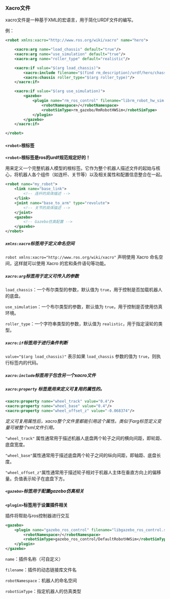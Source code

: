 ### Xacro文件

xacro文件是一种基于XML的宏语言，用于简化URDF文件的编写。

例：

```xml
<robot xmlns:xacro="http://www.ros.org/wiki/xacro" name="hero">

    <xacro:arg name="load_chassis" default="true"/>
    <xacro:arg name="use_simulation" default="true"/>
    <xacro:arg name="roller_type" default="realistic"/>

    <xacro:if value="$(arg load_chassis)">
        <xacro:include filename="$(find rm_description)/urdf/hero/chassis.urdf.xacro"/>
        <xacro:chassis roller_type="$(arg roller_type)"/>
    </xacro:if>

    <xacro:if value="$(arg use_simulation)">
        <gazebo>
            <plugin name="rm_ros_control" filename="librm_robot_hw_sim.so">
                <robotNamespace>/</robotNamespace>
                <robotSimType>rm_gazebo/RmRobotHWSim</robotSimType>
            </plugin>
        </gazebo>
    </xacro:if>

</robot>
```

#### `<robot>`根标签

​								**`<robot>`根标签是ros的urdf规范规定好的！**

用来定义一个完整机器人模型的根标签。它作为整个机器人描述文件的起始与核心，将机器人各个组件（如连杆、关节等）以及相关属性和配置信息整合在一起。

```xml
<robot name="my_robot">
    <link name="base_link">
        <!-- 连杆的具体描述 -->
    </link>
    <joint name="base_to_arm" type="revolute">
        <!-- 关节的具体描述 -->
    </joint>
    <gazebo>
        <!-- Gazebo仿真配置 -->
    </gazebo>
</robot>
```





##### `xmlns:xacro`标签用于定义命名空间

`robot xmlns:xacro="http://www.ros.org/wiki/xacro"` 声明使用 Xacro 命名空间，这样就可以使用 Xacro 的宏和条件语句等功能。

##### `xacro:arg`标签用于定义可传入的参数

`load_chassis`：一个布尔类型的参数，默认值为 `true`，用于控制是否加载机器人的底盘。

`use_simulation`：一个布尔类型的参数，默认值为 `true`，用于控制是否使用仿真环境。

`roller_type`：一个字符串类型的参数，默认值为 `realistic`，用于指定滚轮的类型。

##### `xacro:if`标签用于进行条件判断

`value="$(arg load_chassis)"` 表示如果 `load_chassis` 参数的值为 `true`，则执行标签内的代码。

##### `xacro:include`标签用于包含另一个xacro文件

##### `xacro:property` 标签是用来定义可复用的属性的。

```xml
<xacro:property name="wheel_track" value="0.4"/>
<xacro:property name="wheel_base" value="0.4"/>
<xacro:property name="wheel_offset_z" value="-0.068374"/>
```

*定义可复用属性后，xacro整个文件里都能引用这个属性。类似于arg标签定义变量可被整个xml文件引用。*

`"wheel_track"` 属性通常用于描述机器人底盘两个轮子之间的横向间距，即轮距、底盘宽度。

`"wheel_base"`属性通常用于描述底盘两个轮子之间的纵向间距，即轴距、底盘长度。

`"wheel_offset_z"`属性通常用于描述轮子相对于机器人主体在垂直方向上的偏移量。负值表示轮子在底盘下方。



##### `<gazebo>`标签用于配置gazebo仿真相关

**`<plugin>`标签用于设置插件相关**

插件将帮助与ros控制器进行交互

```xml
<gazebo>
    <plugin name="gazebo_ros_control" filename="libgazebo_ros_control.so">
        <robotNamespace>/</robotNamespace>
        <robotSimType>gazebo_ros_control/DefaultRobotHWSim</robotSimType>
    </plugin>
</gazebo>
```

`name`：插件名称（可自定义）

`filename`：插件的动态链接库文件名

`robotNamespace`：机器人的命名空间

`robotSimType`：指定机器人的仿真类型

